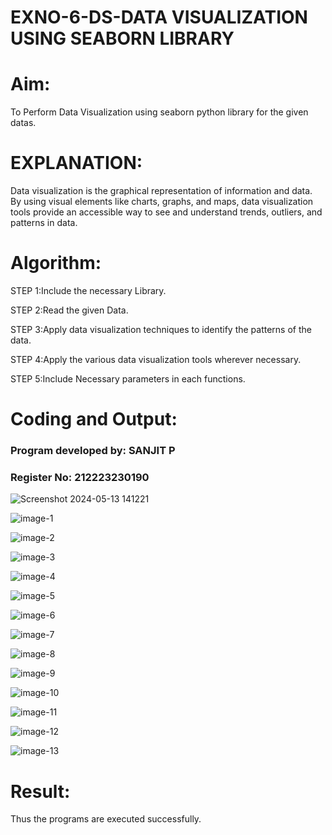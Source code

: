 # EXNO-6-DS-DATA VISUALIZATION USING SEABORN LIBRARY

# Aim:
  To Perform Data Visualization using seaborn python library for the given datas.

# EXPLANATION:
Data visualization is the graphical representation of information and data. By using visual elements like charts, graphs, and maps, data visualization tools provide an accessible way to see and understand trends, outliers, and patterns in data.

# Algorithm:
STEP 1:Include the necessary Library.

STEP 2:Read the given Data.

STEP 3:Apply data visualization techniques to identify the patterns of the data.

STEP 4:Apply the various data visualization tools wherever necessary.

STEP 5:Include Necessary parameters in each functions.

# Coding and Output:
### Program developed by: SANJIT P
### Register No: 212223230190

![Screenshot 2024-05-13 141221](https://github.com/Hari-Prasath-P-08/EXNO-6-DS/assets/139455593/0580626a-619c-40a0-82fa-8ab24cf43a1c)

![image-1](https://github.com/Hari-Prasath-P-08/EXNO-6-DS/assets/139455593/91799efb-3bde-4ca4-9e0d-2acf884376dc)

![image-2](https://github.com/Hari-Prasath-P-08/EXNO-6-DS/assets/139455593/21d295ba-60bb-4c46-88d3-d481443be8ea)

![image-3](https://github.com/Hari-Prasath-P-08/EXNO-6-DS/assets/139455593/cf616123-9694-421a-9fe7-2a9c3040231d)

![image-4](https://github.com/Hari-Prasath-P-08/EXNO-6-DS/assets/139455593/3d8d4a68-78b5-44d0-ae63-c0ddb1e2c008)

![image-5](https://github.com/Hari-Prasath-P-08/EXNO-6-DS/assets/139455593/e005d605-37be-475c-bb1f-f24f1baa4382)

![image-6](https://github.com/Hari-Prasath-P-08/EXNO-6-DS/assets/139455593/b14e7e7a-6945-47e2-8de3-206674afa3f2)

![image-7](https://github.com/Hari-Prasath-P-08/EXNO-6-DS/assets/139455593/a8b4ae8a-d65f-44f0-b991-decbf33946cd)

![image-8](https://github.com/Hari-Prasath-P-08/EXNO-6-DS/assets/139455593/fdcadace-2366-43a1-bfb4-2daf2b2203c7)

![image-9](https://github.com/Hari-Prasath-P-08/EXNO-6-DS/assets/139455593/99f320da-c75c-474c-a641-fa779194d911)

![image-10](https://github.com/Hari-Prasath-P-08/EXNO-6-DS/assets/139455593/8b7eebd2-e27f-4a0e-8f9f-5fd6edf4ff01)

![image-11](https://github.com/Hari-Prasath-P-08/EXNO-6-DS/assets/139455593/b9962be9-0989-4318-ab4f-14aaf43608c3)

![image-12](https://github.com/Hari-Prasath-P-08/EXNO-6-DS/assets/139455593/7e243730-ff3b-4aa0-b92e-ff2765695ed9)

![image-13](https://github.com/Hari-Prasath-P-08/EXNO-6-DS/assets/139455593/123ed7e0-d6ec-48fb-863b-a731377ef68a)

# Result:
 Thus the programs are executed successfully.
